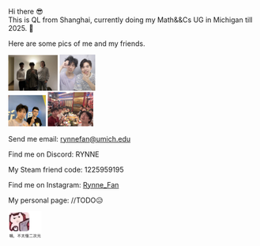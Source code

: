 Hi there 😎  
This is QL from Shanghai, currently doing my Math&&Cs UG in Michigan till 2025. 👀   

Here are some pics of me and my friends.   

<img src="./Assets/wizWLCY.jpg" width="200" style="zoom:50%;" /> <img src="./Assets/wizWYH.JPG" width="145" style="zoom:50%;" />  
<img src="./Assets/wizCX.jpg" width="152" style="zoom:50%;" /> <img src="./Assets/sisu.jpeg" width="184" style="zoom:50%;" />

Send me email: rynnefan@umich.edu 

Find me on Discord: RYNNE

My Steam friend code: 1225959195

Find me on Instagram: [Rynne_Fan](https://www.instagram.com/rynnefan/)

My personal page: //TODO😥

<img src="./Assets/IMG_1523.JPG" width="100" style="zoom:67%;" />
